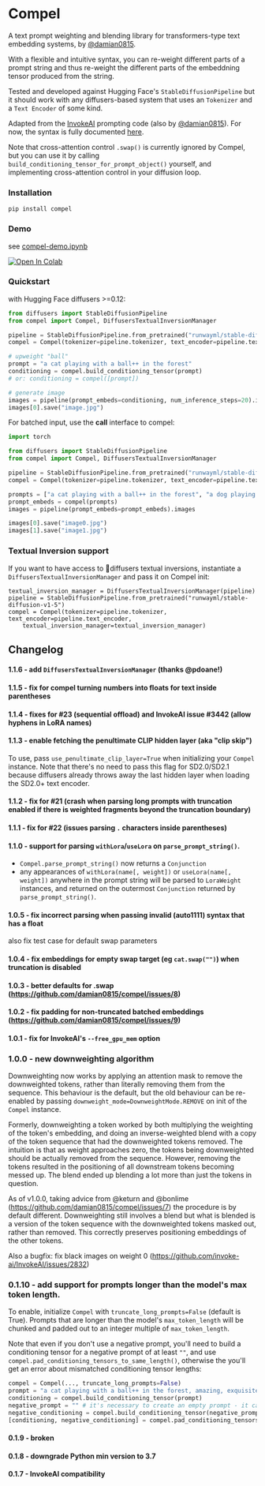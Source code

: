 # Compel
A text prompt weighting and blending library for transformers-type text embedding systems, by [@damian0815](https://github.com/damian0815).

With a flexible and intuitive syntax, you can re-weight different parts of a prompt string and thus re-weight the different parts of the embeddning tensor produced from the string.

Tested and developed against Hugging Face's `StableDiffusionPipeline` but it should work with any diffusers-based system that uses an `Tokenizer` and a `Text Encoder` of some kind.  

Adapted from the [InvokeAI](https://github.com/invoke-ai) prompting code (also by [@damian0815](https://github.com/damian0815)). For now, the syntax is fully documented [here](Reference.md).

Note that cross-attention control `.swap()` is currently ignored by Compel, but you can use it by calling `build_conditioning_tensor_for_prompt_object()` yourself, and implementing cross-attention control in your diffusion loop.

### Installation

`pip install compel`

### Demo

see [compel-demo.ipynb](compel-demo.ipynb)

<a target="_blank" href="https://colab.research.google.com/github/damian0815/compel/blob/main/compel-demo.ipynb">
  <img src="https://colab.research.google.com/assets/colab-badge.svg" alt="Open In Colab"/>
</a>

### Quickstart

with Hugging Face diffusers >=0.12:

```python
from diffusers import StableDiffusionPipeline
from compel import Compel, DiffusersTextualInversionManager

pipeline = StableDiffusionPipeline.from_pretrained("runwayml/stable-diffusion-v1-5")
compel = Compel(tokenizer=pipeline.tokenizer, text_encoder=pipeline.text_encoder)

# upweight "ball"
prompt = "a cat playing with a ball++ in the forest"
conditioning = compel.build_conditioning_tensor(prompt)
# or: conditioning = compel([prompt])

# generate image
images = pipeline(prompt_embeds=conditioning, num_inference_steps=20).images
images[0].save("image.jpg")
```

For batched input, use the __call__ interface to compel:

```python
import torch

from diffusers import StableDiffusionPipeline
from compel import Compel, DiffusersTextualInversionManager

pipeline = StableDiffusionPipeline.from_pretrained("runwayml/stable-diffusion-v1-5")
compel = Compel(tokenizer=pipeline.tokenizer, text_encoder=pipeline.text_encoder)

prompts = ["a cat playing with a ball++ in the forest", "a dog playing with a ball in the forest"]
prompt_embeds = compel(prompts)
images = pipeline(prompt_embeds=prompt_embeds).images

images[0].save("image0.jpg")
images[1].save("image1.jpg")
```

### Textual Inversion support

If you want to have access to 🤗diffusers textual inversions, instantiate a `DiffusersTextualInversionManager` and pass it on Compel init:

```
textual_inversion_manager = DiffusersTextualInversionManager(pipeline)
pipeline = StableDiffusionPipeline.from_pretrained("runwayml/stable-diffusion-v1-5")
compel = Compel(tokenizer=pipeline.tokenizer, text_encoder=pipeline.text_encoder, 
    textual_inversion_manager=textual_inversion_manager)
```


## Changelog

#### 1.1.6 - add `DiffusersTextualInversionManager` (thanks @pdoane!)

#### 1.1.5 - fix for compel turning numbers into floats for text inside parentheses

#### 1.1.4 - fixes for #23 (sequential offload) and InvokeAI issue #3442 (allow hyphens in LoRA names) 

#### 1.1.3 - enable fetching the penultimate CLIP hidden layer (aka "clip skip")

To use, pass `use_penultimate_clip_layer=True` when initializing your `Compel` instance. Note that there's no need to pass this flag for SD2.0/SD2.1 because diffusers already throws away the last hidden layer when loading the SD2.0+ text encoder.

#### 1.1.2 - fix for #21 (crash when parsing long prompts with truncation enabled if there is weighted fragments beyond the truncation boundary)

#### 1.1.1 - fix for #22 (issues parsing `.` characters inside parentheses)

#### 1.1.0 - support for parsing `withLora`/`useLora` on `parse_prompt_string()`.

* `Compel.parse_prompt_string()` now returns a `Conjunction`
* any appearances of `withLora(name[, weight])` or `useLora(name[, weight])` anywhere in the prompt string will be parsed to `LoraWeight` instances, and returned on the outermost `Conjunction` returned by `parse_prompt_string()`.

#### 1.0.5 - fix incorrect parsing when passing invalid (auto1111) syntax that has a float

also fix test case for default swap parameters

#### 1.0.4 - fix embeddings for empty swap target (eg `cat.swap("")`) when truncation is disabled 

#### 1.0.3 - better defaults for .swap (https://github.com/damian0815/compel/issues/8)

#### 1.0.2 - fix padding for non-truncated batched embeddings (https://github.com/damian0815/compel/issues/9)

#### 1.0.1 - fix for InvokeAI's `--free_gpu_mem` option

### 1.0.0 - new downweighting algorithm 

Downweighting now works by applying an attention mask to remove the downweighted tokens, rather than literally removing them from the sequence. This behaviour is the default, but the old behaviour can be re-enabled by passing `downweight_mode=DownweightMode.REMOVE` on init of the `Compel` instance.

Formerly, downweighting a token worked by both multiplying the weighting of the token's embedding, and doing an inverse-weighted blend with a copy of the token sequence that had the downweighted tokens removed. The intuition is that as weight approaches zero, the tokens being downweighted should be actually removed from the sequence. However, removing the tokens resulted in the positioning of all downstream tokens becoming messed up. The blend ended up blending a lot more than just the tokens in question. 

As of v1.0.0, taking advice from @keturn and @bonlime (https://github.com/damian0815/compel/issues/7) the procedure is by default different. Downweighting still involves a blend but what is blended is a version of the token sequence with the downweighted tokens masked out, rather than removed. This correctly preserves positioning embeddings of the other tokens. 

Also a bugfix: fix black images on weight 0 (https://github.com/invoke-ai/InvokeAI/issues/2832)

### 0.1.10 - add support for prompts longer than the model's max token length. 

To enable, initialize `Compel` with `truncate_long_prompts=False` (default is True). Prompts that are longer than the model's `max_token_length` will be chunked and padded out to an integer multiple of `max_token_length`. 

Note that even if you don't use a negative prompt, you'll need to build a conditioning tensor for a negative prompt of at least `""`, and use `compel.pad_conditioning_tensors_to_same_length()`, otherwise the you'll get an error about mismatched conditioning tensor lengths:

```python
compel = Compel(..., truncate_long_prompts=False)
prompt = "a cat playing with a ball++ in the forest, amazing, exquisite, stunning, masterpiece, skilled, powerful, incredible, amazing, trending on gregstation, greg, greggy, greggs greggson, greggy mcgregface, ..." # very long prompt
conditioning = compel.build_conditioning_tensor(prompt)
negative_prompt = "" # it's necessary to create an empty prompt - it can also be very long, if you want
negative_conditioning = compel.build_conditioning_tensor(negative_prompt)
[conditioning, negative_conditioning] = compel.pad_conditioning_tensors_to_same_length([conditioning, negative_conditioning])
```

#### 0.1.9 - broken

#### 0.1.8 - downgrade Python min version to 3.7

#### 0.1.7 - InvokeAI compatibility

